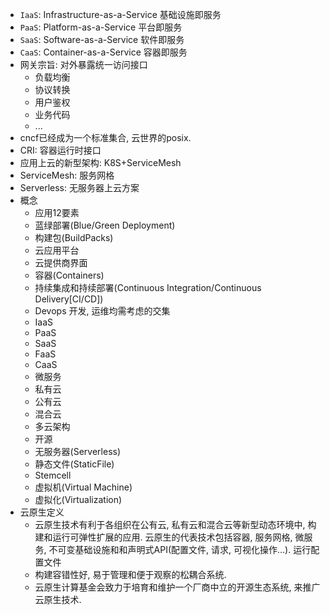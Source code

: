 - `IaaS`: Infrastructure-as-a-Service 基础设施即服务
- `PaaS`: Platform-as-a-Service 平台即服务
- `SaaS`: Software-as-a-Service 软件即服务
- `CaaS`: Container-as-a-Service 容器即服务
- 网关宗旨: 对外暴露统一访问接口
  - 负载均衡
  - 协议转换
  - 用户鉴权
  - 业务代码
  - ...
- cncf已经成为一个标准集合, 云世界的posix.
- CRI: 容器运行时接口
- 应用上云的新型架构: K8S+ServiceMesh
- ServiceMesh: 服务网格
- Serverless: 无服务器上云方案
- 概念
  - 应用12要素
  - 蓝绿部署(Blue/Green Deployment)
  - 构建包(BuildPacks)
  - 云应用平台
  - 云提供商界面
  - 容器(Containers)
  - 持续集成和持续部署(Continuous Integration/Continuous Delivery[CI/CD])
  - Devops 开发, 运维均需考虑的交集
  - IaaS
  - PaaS
  - SaaS
  - FaaS
  - CaaS
  - 微服务
  - 私有云
  - 公有云
  - 混合云
  - 多云架构
  - 开源
  - 无服务器(Serverless)
  - 静态文件(StaticFile)
  - Stemcell
  - 虚拟机(Virtual Machine)
  - 虚拟化(Virtualization)
- 云原生定义
  - 云原生技术有利于各组织在公有云, 私有云和混合云等新型动态环境中, 构建和运行可弹性扩展的应用. 云原生的代表技术包括容器, 服务网格, 微服务, 不可变基础设施和和声明式API(配置文件, 请求, 可视化操作...). 运行配置文件
  - 构建容错性好, 易于管理和便于观察的松耦合系统.
  - 云原生计算基金会致力于培育和维护一个厂商中立的开源生态系统, 来推广云原生技术.